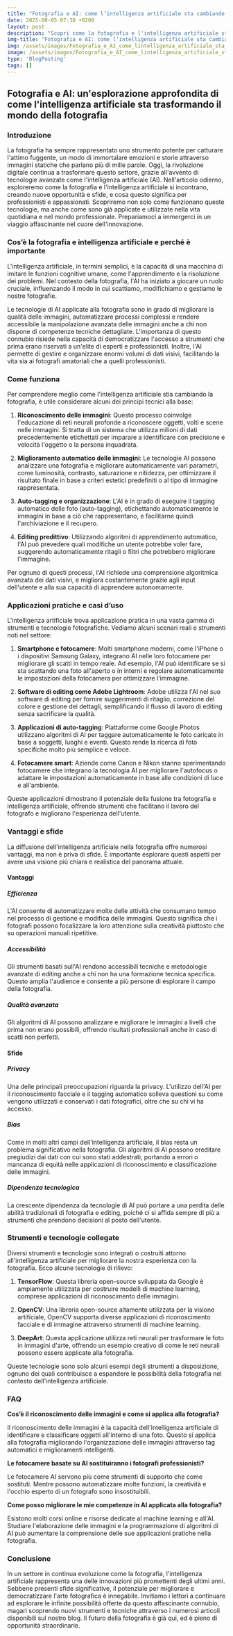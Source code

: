 ```yaml
---
title: "Fotografia e AI: come l’intelligenza artificiale sta cambiando il settore"
date: 2025-08-05 07:30 +0200
layout: post
description: "Scopri come la fotografia e l'intelligenza artificiale stanno rivoluzionando editing e auto-tagging con tecnologie di riconoscimento immagini all'avanguardia."
img-title: "Fotografia e AI: come l’intelligenza artificiale sta cambiando il settore"
img: /assets/images/Fotografia_e_AI_come_lintelligenza_artificiale_sta_cambiando_il_settore.jpg
image: /assets/images/Fotografia_e_AI_come_lintelligenza_artificiale_sta_cambiando_il_settore.jpg
type: 'BlogPosting'
tags: []
---
```


## Fotografia e AI: un'esplorazione approfondita di come l'intelligenza artificiale sta trasformando il mondo della fotografia

### Introduzione

La fotografia ha sempre rappresentato uno strumento potente per catturare l'attimo fuggente, un modo di immortalare emozioni e storie attraverso immagini statiche che parlano più di mille parole. Oggi, la rivoluzione digitale continua a trasformare questo settore, grazie all'avvento di tecnologie avanzate come l'intelligenza artificiale (AI). Nell'articolo odierno, esploreremo come la fotografia e l'intelligenza artificiale si incontrano, creando nuove opportunità e sfide, e cosa questo significa per professionisti e appassionati. Scopriremo non solo come funzionano queste tecnologie, ma anche come sono già applicate e utilizzate nella vita quotidiana e nel mondo professionale. Prepariamoci a immergerci in un viaggio affascinante nel cuore dell'innovazione.

### Cos’è la fotografia e intelligenza artificiale e perché è importante

L'intelligenza artificiale, in termini semplici, è la capacità di una macchina di imitare le funzioni cognitive umane, come l'apprendimento e la risoluzione dei problemi. Nel contesto della fotografia, l'AI ha iniziato a giocare un ruolo cruciale, influenzando il modo in cui scattiamo, modifichiamo e gestiamo le nostre fotografie.

Le tecnologie di AI applicate alla fotografia sono in grado di migliorare la qualità delle immagini, automatizzare processi complessi e rendere accessibile la manipolazione avanzata delle immagini anche a chi non dispone di competenze tecniche dettagliate. L'importanza di questo connubio risiede nella capacità di democratizzare l'accesso a strumenti che prima erano riservati a un'elite di esperti e professionisti. Inoltre, l'AI permette di gestire e organizzare enormi volumi di dati visivi, facilitando la vita sia ai fotografi amatoriali che a quelli professionisti.

### Come funziona

Per comprendere meglio come l'intelligenza artificiale stia cambiando la fotografia, è utile considerare alcuni dei principi tecnici alla base:

1. **Riconoscimento delle immagini**: Questo processo coinvolge l'educazione di reti neurali profonde a riconoscere oggetti, volti e scene nelle immagini. Si tratta di un sistema che utilizza milioni di dati precedentemente etichettati per imparare a identificare con precisione e velocità l'oggetto o la persona inquadrata.

2. **Miglioramento automatico delle immagini**: Le tecnologie AI possono analizzare una fotografia e migliorare automaticamente vari parametri, come luminosità, contrasto, saturazione e nitidezza, per ottimizzare il risultato finale in base a criteri estetici predefiniti o al tipo di immagine rappresentata.

3. **Auto-tagging e organizzazione**: L'AI è in grado di eseguire il tagging automatico delle foto (auto-tagging), etichettando automaticamente le immagini in base a ciò che rappresentano, e facilitarne quindi l'archiviazione e il recupero.

4. **Editing predittivo**: Utilizzando algoritmi di apprendimento automatico, l'AI può prevedere quali modifiche un utente potrebbe voler fare, suggerendo automaticamente ritagli o filtri che potrebbero migliorare l'immagine.

Per ognuno di questi processi, l'AI richiede una comprensione algoritmica avanzata dei dati visivi, e migliora costantemente grazie agli input dell'utente e alla sua capacità di apprendere autonomamente.

### Applicazioni pratiche e casi d’uso

L'intelligenza artificiale trova applicazione pratica in una vasta gamma di strumenti e tecnologie fotografiche. Vediamo alcuni scenari reali e strumenti noti nel settore:

1. **Smartphone e fotocamere**: Molti smartphone moderni, come l'iPhone o i dispositivi Samsung Galaxy, integrano AI nelle loro fotocamere per migliorare gli scatti in tempo reale. Ad esempio, l'AI può identificare se si sta scattando una foto all'aperto o in interni e regolare automaticamente le impostazioni della fotocamera per ottimizzare l'immagine.

2. **Software di editing come Adobe Lightroom**: Adobe utilizza l'AI nel suo software di editing per fornire suggerimenti di ritaglio, correzione del colore e gestione dei dettagli, semplificando il flusso di lavoro di editing senza sacrificare la qualità.

3. **Applicazioni di auto-tagging**: Piattaforme come Google Photos utilizzano algoritmi di AI per taggare automaticamente le foto caricate in base a soggetti, luoghi e eventi. Questo rende la ricerca di foto specifiche molto più semplice e veloce.

4. **Fotocamere smart**: Aziende come Canon e Nikon stanno sperimentando fotocamere che integrano la tecnologia AI per migliorare l'autofocus o adattare le impostazioni automaticamente in base alle condizioni di luce e all'ambiente.

Queste applicazioni dimostrano il potenziale della fusione tra fotografia e intelligenza artificiale, offrendo strumenti che facilitano il lavoro del fotografo e migliorano l'esperienza dell'utente.

### Vantaggi e sfide

La diffusione dell'intelligenza artificiale nella fotografia offre numerosi vantaggi, ma non è priva di sfide. È importante esplorare questi aspetti per avere una visione più chiara e realistica del panorama attuale.

#### Vantaggi

##### Efficienza

L'AI consente di automatizzare molte delle attività che consumano tempo nel processo di gestione e modifica delle immagini. Questo significa che i fotografi possono focalizzare la loro attenzione sulla creatività piuttosto che su operazioni manuali ripetitive.

##### Accessibilità

Gli strumenti basati sull'AI rendono accessibili tecniche e metodologie avanzate di editing anche a chi non ha una formazione tecnica specifica. Questo amplia l'audience e consente a più persone di esplorare il campo della fotografia.

##### Qualità avanzata

Gli algoritmi di AI possono analizzare e migliorare le immagini a livelli che prima non erano possibili, offrendo risultati professionali anche in caso di scatti non perfetti.

#### Sfide

##### Privacy

Una delle principali preoccupazioni riguarda la privacy. L'utilizzo dell'AI per il riconoscimento facciale e il tagging automatico solleva questioni su come vengono utilizzati e conservati i dati fotografici, oltre che su chi vi ha accesso.

##### Bias

Come in molti altri campi dell'intelligenza artificiale, il bias resta un problema significativo nella fotografia. Gli algoritmi di AI possono ereditare pregiudizi dai dati con cui sono stati addestrati, portando a errori o mancanza di equità nelle applicazioni di riconoscimento e classificazione delle immagini.

##### Dipendenza tecnologica

La crescente dipendenza da tecnologie di AI può portare a una perdita delle abilità tradizionali di fotografia e editing, poiché ci si affida sempre di più a strumenti che prendono decisioni al posto dell'utente.

### Strumenti e tecnologie collegate

Diversi strumenti e tecnologie sono integrati o costruiti attorno all'intelligenza artificiale per migliorare la nostra esperienza con la fotografia. Ecco alcune tecnologie di rilievo:

1. **TensorFlow**: Questa libreria open-source sviluppata da Google è ampiamente utilizzata per costruire modelli di machine learning, comprese applicazioni di riconoscimento delle immagini.

2. **OpenCV**: Una libreria open-source altamente utilizzata per la visione artificiale, OpenCV supporta diverse applicazioni di riconoscimento facciale e di immagine attraverso strumenti di machine learning.

3. **DeepArt**: Questa applicazione utilizza reti neurali per trasformare le foto in immagini d'arte, offrendo un esempio creativo di come le reti neurali possono essere applicate alla fotografia.

Queste tecnologie sono solo alcuni esempi degli strumenti a disposizione, ognuno dei quali contribuisce a espandere le possibilità della fotografia nel contesto dell'intelligenza artificiale.

### FAQ

**Cos’è il riconoscimento delle immagini e come si applica alla fotografia?**

Il riconoscimento delle immagini è la capacità dell'intelligenza artificiale di identificare e classificare oggetti all'interno di una foto. Questo si applica alla fotografia migliorando l'organizzazione delle immagini attraverso tag automatici e miglioramenti intelligenti.

**Le fotocamere basate su AI sostituiranno i fotografi professionisti?**

Le fotocamere AI servono più come strumenti di supporto che come sostituti. Mentre possono automatizzare molte funzioni, la creatività e l'occhio esperto di un fotografo sono insostituibili.

**Come posso migliorare le mie competenze in AI applicata alla fotografia?**

Esistono molti corsi online e risorse dedicate al machine learning e all'AI. Studiare l'elaborazione delle immagini e la programmazione di algoritmi di AI può aumentare la comprensione delle sue applicazioni pratiche nella fotografia.

### Conclusione

In un settore in continua evoluzione come la fotografia, l'intelligenza artificiale rappresenta una delle innovazioni più promettenti degli ultimi anni. Sebbene presenti sfide significative, il potenziale per migliorare e democratizzare l'arte fotografica è innegabile. Invitiamo i lettori a continuare ad esplorare le infinite possibilità offerte da questo affascinante connubio, magari scoprendo nuovi strumenti e tecniche attraverso i numerosi articoli disponibili sul nostro blog. Il futuro della fotografia è già qui, ed è pieno di opportunità straordinarie.